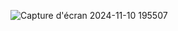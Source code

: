 ![Capture d'écran 2024-11-10 195507](https://github.com/user-attachments/assets/cf74faeb-90c3-484f-a40a-83c979b9c805)
